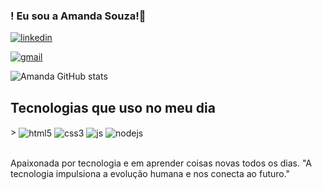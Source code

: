 ### ! Eu sou a Amanda Souza!👋

[![linkedin](https://img.shields.io/badge/LinkedIn-0077B5?style=for-the-badge&logo=linkedin&logoColor=white)](http://linkedin.com/inamanda-alves-0a688b2a2)

[![gmail](https://img.shields.io/badge/Gmail-D14836?style=for-the-badge&logo=gmail&logoColor=white)](amandaprogrammer@gmail.com)

![Amanda GitHub stats](https://github-readme-stats.vercel.app/api?username=Amandasouzal&show_icons=true&theme=dracula)

## Tecnologias que uso no meu dia 
<div style="display-block-inline" <br>>
 <img align="center" alt="html5" src="https://img.shields.io/badge/HTML5-E34F26?style=for-the-badge&logo=html5&logoColor=white" />
  <img align="center" alt="css3" src="https://img.shields.io/badge/CSS3-1572B6?style=for-the-badge&logo=css3&logoColor=white" />
  <img align="center" alt="js" src="https://img.shields.io/badge/JavaScript-F7DF1E?style=for-the-badge&logo=javascript&logoColor=black" />
  <img align="center" alt="nodejs" src="https://img.shields.io/badge/Node.js-43853D?style=for-the-badge&logo=node.js&logoColor=white" />
</div> <br>

Apaixonada por tecnologia e em aprender coisas novas todos os dias.
"A tecnologia impulsiona a evolução humana e nos conecta ao futuro."

